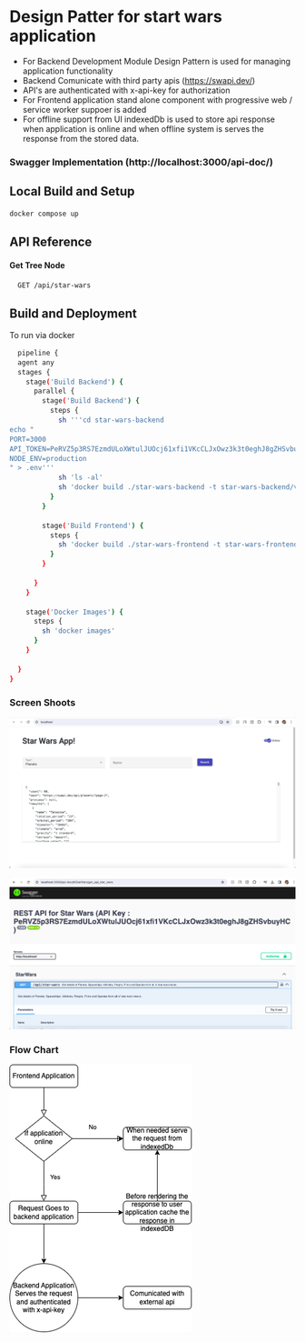 # Design Patter for start wars application
- For Backend Development Module Design Pattern is used for managing application functionality
- Backend Comunicate with third party apis (https://swapi.dev/)
- API's are authenticated with x-api-key for authorization
- For Frontend application stand alone component with progressive web / service worker suppoer is added
- For offline support from UI indexedDb is used to store api response when application is online and when offline system is serves the response from the stored data.

### Swagger Implementation (http://localhost:3000/api-doc/)
## Local Build and Setup


```bash
docker compose up
```
    
## API Reference

#### Get Tree Node

```http
  GET /api/star-wars
```
## Build and Deployment

To run via docker

```bash
  pipeline {
  agent any
  stages {
    stage('Build Backend') {
      parallel {
        stage('Build Backend') {
          steps {
            sh '''cd star-wars-backend
echo "
PORT=3000
API_TOKEN=PeRVZ5p3RS7EzmdULoXWtulJUOcj61xfi1VKcCLJxOwz3k3t0eghJ8gZHSvbuyHC
NODE_ENV=production
" > .env'''
            sh 'ls -al'
            sh 'docker build ./star-wars-backend -t star-wars-backend/v1'
          }
        }

        stage('Build Frontend') {
          steps {
            sh 'docker build ./star-wars-frontend -t star-wars-frontend/v1'
          }
        }

      }
    }

    stage('Docker Images') {
      steps {
        sh 'docker images'
      }
    }

  }
}
```

### Screen Shoots

![alt text](./img1.png)

![alt text](./img2.png)

### Flow Chart
![alt text](./starwars.drawio.png)

